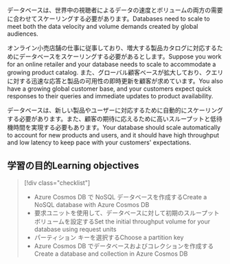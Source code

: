 <span data-ttu-id="e4f3b-101">データベースは、世界中の視聴者によるデータの速度とボリュームの両方の需要に合わせてスケーリングする必要があります。</span><span class="sxs-lookup"><span data-stu-id="e4f3b-101">Databases need to scale to meet both the data velocity and volume demands created by global audiences.</span></span>

<span data-ttu-id="e4f3b-102">オンライン小売店舗の仕事に従事しており、増大する製品カタログに対応するためにデータベースをスケーリングする必要があるとします。</span><span class="sxs-lookup"><span data-stu-id="e4f3b-102">Suppose you work for an online retailer and your database needs to scale to accommodate a growing product catalog.</span></span> <span data-ttu-id="e4f3b-103">また、グローバル顧客ベースが拡大しており、クエリに対する迅速な応答と製品の可用性の即時更新を顧客が求めています。</span><span class="sxs-lookup"><span data-stu-id="e4f3b-103">You also have a growing global customer base, and your customers expect quick responses to their queries and immediate updates to product availability.</span></span>

<span data-ttu-id="e4f3b-104">データベースは、新しい製品やユーザーに対応するために自動的にスケーリングする必要があります。また、顧客の期待に応えるために高いスループットと低待機時間を実現する必要もあります。</span><span class="sxs-lookup"><span data-stu-id="e4f3b-104">Your database should scale automatically to account for new products and users, and it should have high throughput and low latency to keep pace with your customers' expectations.</span></span>

## <a name="learning-objectives"></a><span data-ttu-id="e4f3b-105">学習の目的</span><span class="sxs-lookup"><span data-stu-id="e4f3b-105">Learning objectives</span></span>
> [!div class="checklist"]
> * <span data-ttu-id="e4f3b-106">Azure Cosmos DB で NoSQL データベースを作成する</span><span class="sxs-lookup"><span data-stu-id="e4f3b-106">Create a NoSQL database with Azure Cosmos DB</span></span>
> * <span data-ttu-id="e4f3b-107">要求ユニットを使用して、データベースに対して初期のスループット ボリュームを設定する</span><span class="sxs-lookup"><span data-stu-id="e4f3b-107">Set the initial throughput volume for your database using request units</span></span>
> * <span data-ttu-id="e4f3b-108">パーティション キーを選択する</span><span class="sxs-lookup"><span data-stu-id="e4f3b-108">Choose a partition key</span></span>
> * <span data-ttu-id="e4f3b-109">Azure Cosmos DB でデータベースおよびコレクションを作成する</span><span class="sxs-lookup"><span data-stu-id="e4f3b-109">Create a database and collection in Azure Cosmos DB</span></span>
